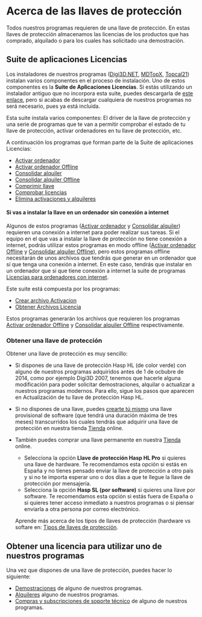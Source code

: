 # Acerca de las llaves de protección

Todos nuestros programas requieren de una llave de protección. En estas llaves de protección almacenamos las licencias de los productos que has comprado, alquilado o para los cuales has solicitado una demostración.

## Suite de aplicaciones Licencias

Los instaladores de nuestros programas \([Digi3D.NET](https://www.digi21.net/Digi3D/Download), [MDTopX](https://www.digi21.net/MDTop/Download), [Topcal21](https://www.digi21.net/Topcal21/Download)\)  instalan varios componentes en el proceso de instalación. Uno de estos componentes es la **Suite de Aplicaciones Licencias**. Si estás utilizando un instalador antiguo que no incorpora esta suite, puedes descargarla de [este enlace](http://digi21.blob.core.windows.net/download/SetupSuiteLicencias_es-ES.exe), pero si acabas de descargar cualquiera de nuestros programas no será necesario, pues ya está incluida.

Esta suite instala varios componentes: El driver de la llave de protección y una serie de programas que te van a permitir comprobar el estado de tu llave de protección, activar ordenadores en tu llave de protección, etc.

A continuación los programas que forman parte de la Suite de aplicaciones Licencias:

* [Activar ordenador](programas-relacionados-con-licencias-y-llaves-de-proteccion/activar-ordenador.md)
* [Activar ordenador Offline](programas-relacionados-con-licencias-y-llaves-de-proteccion/activar-ordenador-offline/)
* [Consolidar alquiler](programas-relacionados-con-licencias-y-llaves-de-proteccion/consolidar-alquiler.md)
* [Consolidar alquiler Offline](programas-relacionados-con-licencias-y-llaves-de-proteccion/consolidar-alquiler-offline/)
* [Comprimir llave](programas-relacionados-con-licencias-y-llaves-de-proteccion/comprimir-llave.md)
* [Comprobar licencias](programas-relacionados-con-licencias-y-llaves-de-proteccion/comprobar-licencias.md)
* [Elimina activaciones y alquileres](programas-relacionados-con-licencias-y-llaves-de-proteccion/elimina-activaciones-alquileres.md)

#### Si vas a instalar la llave en un ordenador sin conexión a internet

Algunos de estos programas \([Activar ordenador](programas-relacionados-con-licencias-y-llaves-de-proteccion/activar-ordenador.md) y [Consolidar alquiler](programas-relacionados-con-licencias-y-llaves-de-proteccion/consolidar-alquiler.md)\) requieren una conexión a internet para poder realizar sus tareas. Si el equipo en el que vas a instalar la llave de protección no tiene conexión a internet, podrás utilizar estos programas en modo offline \([Activar ordenador Offline](programas-relacionados-con-licencias-y-llaves-de-proteccion/activar-ordenador-offline/) y [Consolidar alquiler Offline](programas-relacionados-con-licencias-y-llaves-de-proteccion/consolidar-alquiler-offline/)\), pero estos programas offline necesitarán de unos archivos que tendrás que generar en un ordenador que sí que tenga una conexión a internet. En este caso, tendrás que instalar en un ordenador que sí que tiene conexión a internet la suite de programas [Licencias para ordenadores con internet](http://digi21.blob.core.windows.net/download/SetupSuiteLicenciasOnline_es-ES.exe).

Este suite está compuesta por los programas:

* [Crear archivo Activacion](programas-relacionados-con-licencias-y-llaves-de-proteccion/activar-ordenador-offline/untitled-1-2.md)
* [Obtener Archivos Licencia](programas-relacionados-con-licencias-y-llaves-de-proteccion/consolidar-alquiler-offline/obtener-archivos-licencia.md) 

Estos programas generarán los archivos que requieren los programas [Activar ordenador Offline](programas-relacionados-con-licencias-y-llaves-de-proteccion/activar-ordenador-offline/) y [Consolidar alquiler Offline](programas-relacionados-con-licencias-y-llaves-de-proteccion/consolidar-alquiler-offline/) respectivamente.

### Obtener una llave de protección

Obtener una llave de protección es muy sencillo:

* Si dispones de una llave de protección Hasp HL \(de color verde\) con alguno de nuestros programas adquiridos antes de 1 de ocbubre de 2014, como por ejemplo Digi3D 2007, tenemos que hacerle alguna modificación para poder solicitar demostraciones, alquilar o actualizar a nuestros programas modernos. Para ello, sigue los pasos que aparecen en Actualización de tu llave de protección Hasp HL.
* Si no dispones de una llave, puedes [crearte tú mismo](obtener-una-llave-de-proteccion/creando-llave-provisional.md) una llave provisional de software \(que tendrá una duración máxima de tres meses\) transcurridos los cuales tendrás que adquirir una llave de protección en nuestra tienda [Tienda](https://www.digi21.net/Tienda/Compra) online.
* También puedes comprar una llave permanente en nuestra [Tienda](https://www.digi21.net/Tienda/Compra) online.

  * Selecciona la opción **Llave de protección Hasp HL Pro** si quieres una llave de hardware. Te recomendamos esta opción si estás en España y no tienes pensado enviar la llave de protección a otro país y si no te importa esperar uno o dos días a que te llegue la llave de protección por mensajería.
  * Selecciona la opción **Hasp SL \(por software\)** si quieres una llave por software. Te recomendamos esta opción si estás fuera de España o si quieres tener acceso inmediato a nuestros programas o si piensar enviarla a otra persona por correo electrónico.

  Aprende más acerca de los tipos de llaves de protección \(hardware vs softare en: [Tipos de llaves de protección](tipos-de-llaves-proteccion.md).    

## Obtener una licencia para utilizar uno de nuestros programas

Una vez que dispones de una llave de protección, puedes hacer lo siguiente:

* [Demostraciones](demostraciones.md) de alguno de nuestros programas.
* [Alquileres](alquileres.md) alguno de nuestros programas.
* [Compras y subscripciones de soporte técnico](compras-subscripciones-soporte-tecnico.md) de alguno de nuestros programas. 

